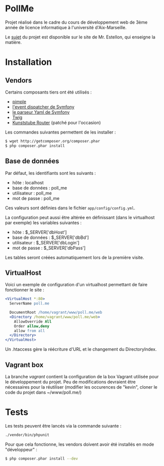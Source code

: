 PollMe
======

Projet réalisé dans le cadre du cours de développement web de 3ème année de
licence informatique à l'université d'Aix-Marseille.

Le [sujet](http://pageperso.lif.univ-mrs.fr/~bertrand.estellon/index.php?n2=35)
du projet est disponible sur le site de Mr. Estellon, qui enseigne la matière.


Installation
============


## Vendors

Certains composants tiers ont été utilisés :

  * [pimple](http://pimple.sensiolabs.org/)
  * [l'event dispatcher de Symfony](https://github.com/symfony/EventDispatcher)
  * [le parseur Yaml de Symfony](https://github.com/symfony/yaml)
  * [Twig](http://twig.sensiolabs.org/)
  * [Kunststube Router](https://github.com/K-Phoen/Kunststube-Router) (patché pour l'occasion)

Les commandes suivantes permettent de les installer :

```bash
$ wget http://getcomposer.org/composer.phar
$ php composer.phar install
```


## Base de données

Par défaut, les identifiants sont les suivants :

  * hôte : localhost
  * base de données : poll_me
  * utilisateur : poll_me
  * mot de passe : poll_me

Ces valeurs sont définies dans le fichier `app/config/config.yml`.

La configuration peut aussi être altérée en définissant (dans le virtualhost par
exemple) les variables suivantes :

  * hôte : $_SERVER['dbHost']
  * base de données : $_SERVER['dbBd']
  * utilisateur : $_SERVER['dbLogin']
  * mot de passe : $_SERVER['dbPass']

Les tables seront créées automatiquement lors de la première visite.


## VirtualHost

Voici un exemple de configuration d'un virtualhost permettant de faire
fonctionner le site :

```apache
<VirtualHost *:80>
  ServerName poll.me

  DocumentRoot /home/vagrant/www/poll.me/web
  <Directory /home/vagrant/www/poll.me/web>
    AllowOverride All
    Order allow,deny
    allow from all
  </Directory>
</VirtualHost>
```

Un .htaccess gère la réécriture d'URL et le changement du DirectoryIndex.


## Vagrant box

La branche _vagrant_ contient la configuration de la box Vagrant utilisée pour
le développement du projet. Peu de modifications devraient être nécessaires pour
la réutiliser (modifier les occurences de "kevin", cloner le code du projet dans
~/www/poll.me/)


Tests
=====

Les tests peuvent être lancés via la commande suivante :

```bash
./vendor/bin/phpunit
```

Pour que cela fonctionne, les vendors doivent avoir été installés en mode
"développeur" :

```bash
$ php composer.phar install --dev
```

